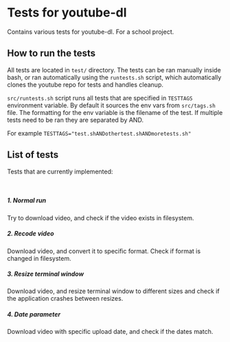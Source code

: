 # Tests for youtube-dl

Contains various tests for youtube-dl. For a school project.

## How to run the tests

All tests are located in `test/` directory. The tests can be ran manually inside bash,
or ran automatically using the `runtests.sh` script, which automatically clones the
youtube repo for tests and handles cleanup.

`src/runtests.sh` script runs all tests that are specified in `TESTTAGS` environment
variable. By default it sources the env vars from `src/tags.sh` file. The formatting for
the env variable is the filename of the test. If multiple tests need to be ran they
are separated by AND.

For example `TESTTAGS="test.shANDothertest.shANDmoretests.sh"`


## List of tests 

Tests that are currently implemented:

<br>

##### 1. Normal run

Try to download video, and check if the video exists in filesystem.

##### 2. Recode video

Download video, and convert it to specific format. Check if format is changed in filesystem.

##### 3. Resize terminal window

Download video, and resize terminal window to different sizes and check if the application
crashes between resizes.

##### 4. Date parameter

Download video with specific upload date, and check if the dates match.

